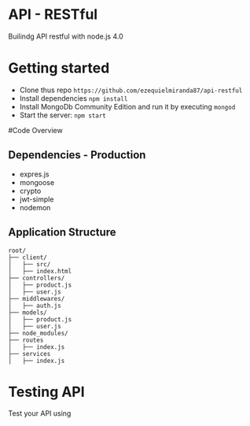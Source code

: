 # API - RESTful
Builindg API restful  with node.js 4.0 


# Getting started
* Clone thus repo ```https://github.com/ezequielmiranda87/api-restful```
* Install dependencies ```npm install```
* Install MongoDb Community Edition  and run it by executing ```mongod```
* Start the server: ```npm start```


#Code Overview

## Dependencies - Production
* expres.js
* mongoose
* crypto
* jwt-simple
* nodemon 


## Application Structure
```
root/
├── client/
│   ├── src/
│   ├── index.html
├── controllers/
│   ├── product.js
│   ├── user.js
├── middlewares/
│   ├── auth.js
├── models/
│   ├── product.js
│   ├── user.js
├── node_modules/
├── routes
│   ├── index.js
├── services
│   ├── index.js
```

# Testing API
Test your API using 